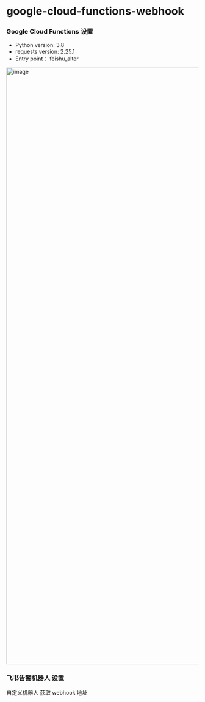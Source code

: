 # google-cloud-functions-webhook

### Google Cloud Functions 设置

* Python version: 3.8
* requests version:  2.25.1
* Entry point：  feishu_alter

<img width="1562" alt="image" src="https://user-images.githubusercontent.com/10955940/167084842-da86bffd-51b5-4d27-bd9d-7328ac84b1a5.png">


### 飞书告警机器人 设置

自定义机器人 获取 webhook 地址	
